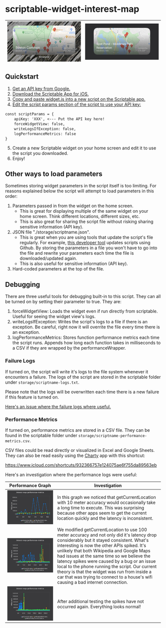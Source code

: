 # scriptable-widget-interest-map

![A medium-sized widget view of Boston Common.](media/3DFC39F6-962E-4255-9337-DBAD908AAAC6.jpeg?raw=true)  |  ![A medium-sized widget view of Spot Pond.](media/C9BF6F28-93CC-4F8F-A848-58FD1CDB901B.png?raw=true)
| --- | --- |

## Quickstart

1. [Get an API key from Google.](https://developers.google.com/maps/documentation/javascript/get-api-key)
2. [Download the Scriptable App for iOS.](https://scriptable.app/)
3. [Copy and paste widget.js into a new script on the Scriptable app.](https://raw.githubusercontent.com/bring-larry-to-life/scriptable-widget-interest-map/main/widget.js)
4. [Edit the script params section of the script to use your API key:](https://github.com/bring-larry-to-life/scriptable-widget-interest-map/blob/c770af05d7299316b4dd38d7accdeb8d0f2aabf1/widget.js#L13-L16)
```
const scriptParams = {
	apiKey: 'XXX', <--- Put the API key here!
	forceWidgetView: false,
	writeLogsIfException: false,
	logPerformanceMetrics: false
}
```
5. Create a new Scriptable widget on your home screen and edit it to use the script you downloaded.
6. Enjoy!

## Other ways to load parameters

Sometimes storing widget parameters in the script itself is too limiting. For reasons explained below the script will attempt to load parameters in this order:

 1. Parameters passed in from the widget on the home screen.
    * This is great for displaying multiple of the same widget on your home screen. Think different locations, different sizes, etc.
    * This is also great for sharing the script file without risking sharing sensitive information (API key).
 2. JSON file "./storage/scriptname.json".
    * This is great when you are using tools that update the script's file regularly. For example, [this developer tool](https://github.com/stanleyrya/scriptable-script-updater) updates scripts using Github. By storing the parameters in a file you won't have to go into the file and rewrite your parameters each time the file is downloaded/updated again.
    * This is also useful for sensitive information (API key).
 3. Hard-coded parameters at the top of the file.

## Debugging

There are three useful tools for debugging built-in to this script. They can all be turned on by setting their parameter to true. They are:

1. forceWidgetView: Loads the widget even if run directly from scriptable. Useful for seeing the widget view's logs.
2. writeLogsIfException: Writes the script's logs to a file if there is an exception. Be careful, right now it will overrite the file every time there is an exception.
3. logPerformanceMetrics: Stores function performance metrics each time the script runs. Appends how long each function takes in milliseconds to a CSV if they are wrapped by the performanceWrapper.

### Failure Logs
If turned on, the script will write it's logs to the file system whenever it encounters a failure. The logs of the script are stored in the scriptable folder under `storage/scriptname-logs.txt`.

Please note that the logs will be overwritten each time there is a new failure if this feature is turned on.

[Here's an issue where the failure logs where useful.](https://github.com/bring-larry-to-life/scriptable-widget-interest-map/issues/12)

### Performance Metrics
If turned on, performance metrics are stored in a CSV file. They can be found in the scriptable folder under `storage/scriptname-performance-metrics.csv`.

CSV files could be read directly or visualized in Excel and Google Sheets. They can also be read easily using the [Charty](https://chartyios.app/) app with this shortcut:

https://www.icloud.com/shortcuts/932366757e124075ae6f755da89563eb

Here's an investigation where the performance logs were useful:

|  Performance Graph   |   Investigation  |
| --- | --- |
| ![A graph depicting getCurrentLocation taking much longer than the other APIs](media/BB6E2934-E843-4F2F-9668-3C4890FA22DD.png?raw=true "getCurrentLocation Latency with 10 meter accuracy") | In this graph we noticed that getCurrentLocation with 10 meter accuracy would occasionally take a long time to execute. This was surprising because other apps seem to get the current location quickly and the latency is inconsistent. |
| ![A graph depicting getCurrentLocation taking less time consistently after being set to 100 meters. The other APIs have a blip with higher latency but that's believed to be related to internet access.](media/94455C7B-176B-4DA3-8754-A4CDC5AB482A.png?raw=true "getCurrentLocation Latency with 100 meter accuracy in the second half") | We modified getCurrentLocation to use 100 meter accuracy and not only did it's latency drop considerably but it stayed consistent. What's interesting is now the other APIs spiked. It's unlikely that both Wikipedia and Google Maps had issues at the same time so we believe the latency spikes were caused by a bug or an issue local to the phone running the script. Our current theory is that the widget was run from inside a car that was trying to connect to a house's wifi causing a bad internet connection. |
| ![A graph depicting all APIs with normal latency.](media/B6B02EBA-BCE4-45BC-A7B1-15C5B5363CBF.png?raw=true "APIs are back to normal latency") | After additional testing the spikes have not occurred again. Everything looks normal! |
